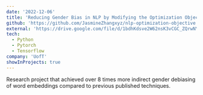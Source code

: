 ```yaml
---
date: '2022-12-06'
title: 'Reducing Gender Bias in NLP by Modifying the Optimization Objective'
github: 'https://github.com/JasmineZhangxyz/nlp-optimization-objective'
external: 'https://drive.google.com/file/d/1bdhKdsve2W62nsK3vCGC_ZQrwNYEpU5c/view?usp=sharing'
tech:
  - Python
  - Pytorch
  - Tensorflow
company: 'UofT'
showInProjects: true
---
```


Research project that achieved over 8 times more indirect gender debiasing of word embeddings compared to previous published techniques.
